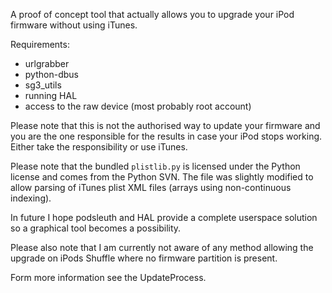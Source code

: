 A proof of concept tool that actually allows you to upgrade your iPod firmware without using iTunes.

Requirements:

  * urlgrabber
  * python-dbus
  * sg3\_utils
  * running HAL
  * access to the raw device (most probably root account)

Please note that this is not the authorised way to update your firmware and you are the one responsible for the results in case your iPod stops working. Either take the responsibility or use iTunes.

Please note that the bundled `plistlib.py` is licensed under the Python license and comes from the Python SVN. The file was slightly modified to allow parsing of iTunes plist XML files (arrays using non-continuous indexing).

In future I hope podsleuth and HAL provide a complete userspace solution so a graphical tool becomes a possibility.

Please also note that I am currently not aware of any method allowing the upgrade on iPods Shuffle where no firmware partition is present.

Form more information see the UpdateProcess.